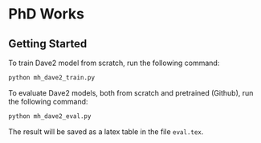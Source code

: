 # PhD Works

## Getting Started

To train Dave2 model from scratch, run the following command:

```bash
python mh_dave2_train.py
```

To evaluate Dave2 models, both from scratch and pretrained (Github), run the following command:

```bash
python mh_dave2_eval.py
```

The result will be saved as a latex table in the file `eval.tex`.
